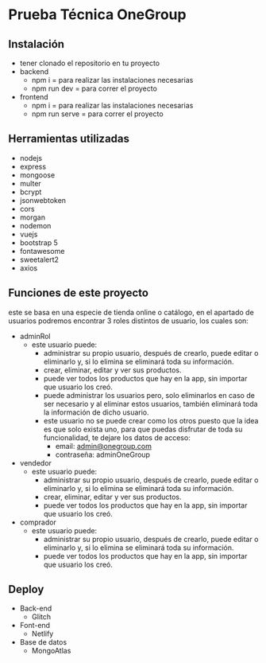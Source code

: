 # Prueba Técnica OneGroup 
 
## Instalación 
- tener clonado el repositorio en tu proyecto
- backend 
	 - npm i = para realizar las instalaciones necesarias
	 - npm run dev = para correr el proyecto
- frontend
	 - npm i = para realizar las instalaciones necesarias
	 - npm run serve = para correr el proyecto
 
## Herramientas utilizadas 
- nodejs
- express
- mongoose
- multer
- bcrypt
- jsonwebtoken
- cors
- morgan
- nodemon
- vuejs
- bootstrap 5
- fontawesome
- sweetalert2
- axios


## Funciones de este proyecto
este se basa en una especie de tienda online o catálogo, en el apartado de usuarios podremos encontrar 3 roles distintos de usuario, los cuales son:
- adminRol
	- este usuario puede:
		- administrar su propio usuario, después de crearlo, puede editar o eliminarlo y, si lo elimina se eliminará toda su información.
		- crear, eliminar, editar y ver sus productos.
		- puede ver todos los productos que hay en la app, sin importar que usuario los creó.
		- puede administrar los usuarios pero, solo eliminarlos en caso de ser necesario y al eliminar estos usuarios, también eliminará toda la información de dicho usuario.
		- este usuario no se puede crear como los otros puesto que la idea es que solo exista uno, para que puedas disfrutar de toda su funcionalidad, te dejare los datos de acceso:
			- email: admin@onegroup.com
			- contraseña: adminOneGroup
- vendedor
	- este usuario puede:
		- administrar su propio usuario, después de crearlo, puede editar o eliminarlo y, si lo elimina se eliminará toda su información.
		- crear, eliminar, editar y ver sus productos.
		- puede ver todos los productos que hay en la app, sin importar que usuario los creó.
- comprador
	- este usuario puede:
		- administrar su propio usuario, después de crearlo, puede editar o eliminarlo y, si lo elimina se eliminará toda su información.
		- puede ver todos los productos que hay en la app, sin importar que usuario los creó.

## Deploy
 - Back-end
 	- Glitch
 - Font-end
 	- Netlify
 - Base de datos
 	- MongoAtlas
